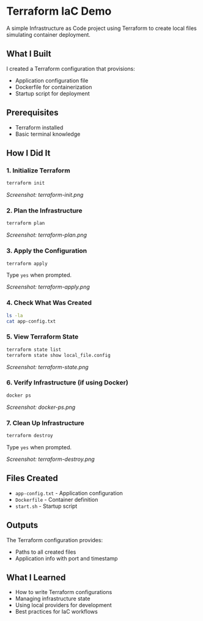 # Terraform IaC Demo

A simple Infrastructure as Code project using Terraform to create local files simulating container deployment.

## What I Built

I created a Terraform configuration that provisions:
- Application configuration file
- Dockerfile for containerization
- Startup script for deployment

## Prerequisites

- Terraform installed
- Basic terminal knowledge

## How I Did It

### 1. Initialize Terraform
```bash
terraform init
```
*Screenshot: terraform-init.png*

### 2. Plan the Infrastructure
```bash
terraform plan
```
*Screenshot: terraform-plan.png*

### 3. Apply the Configuration
```bash
terraform apply
```
Type `yes` when prompted.

*Screenshot: terraform-apply.png*

### 4. Check What Was Created
```bash
ls -la
cat app-config.txt
```

### 5. View Terraform State
```bash
terraform state list
terraform state show local_file.config
```
*Screenshot: terraform-state.png*

### 6. Verify Infrastructure (if using Docker)
```bash
docker ps
```
*Screenshot: docker-ps.png*

### 7. Clean Up Infrastructure
```bash
terraform destroy
```
Type `yes` when prompted.

*Screenshot: terraform-destroy.png*

## Files Created

- `app-config.txt` - Application configuration
- `Dockerfile` - Container definition  
- `start.sh` - Startup script

## Outputs

The Terraform configuration provides:
- Paths to all created files
- Application info with port and timestamp

## What I Learned

- How to write Terraform configurations
- Managing infrastructure state
- Using local providers for development
- Best practices for IaC workflows
